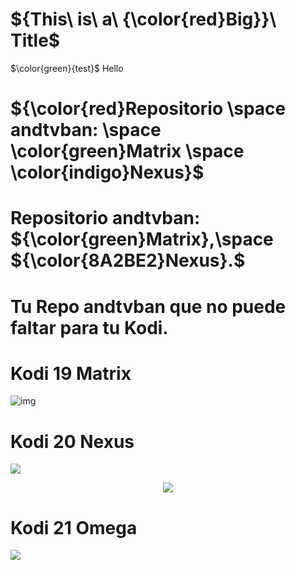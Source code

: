 # ${This\ is\ a\ {\color{red}Big}}\ Title$
$\color{green}{test}$
<tspan color="red">Hello</tspan>
# ${\color{red}Repositorio \space andtvban: \space \color{green}Matrix \space \color{indigo}Nexus}$
# Repositorio andtvban: ${\color{green}Matrix},\space ${\color{8A2BE2}Nexus}.$

# Tu Repo andtvban que no puede faltar para tu Kodi.

# Kodi 19 Matrix
![img](https://i.imgur.com/FmHatKc.png)

# Kodi 20 Nexus
<p align="left">
<img src="https://img.shields.io/badge/TVBAN-LA%20ORIGINAL-8A2BE2">  
<p align="center">
<img src="https://i.imgur.com/19lQWCN.png">  
</p>

<h1 align="left"> Kodi 21 Omega </h1>
<p align="left">
<img src="https://img.shields.io/badge/ESTADO%20ANDTVBAN-EN%20DESARROLLO%20PROXIMAMENTE-green">
</p>





